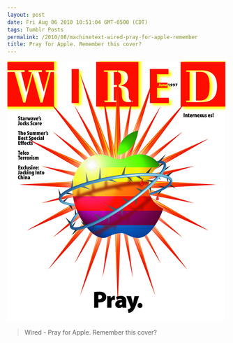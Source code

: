```yaml
---
layout: post
date: Fri Aug 06 2010 10:51:04 GMT-0500 (CDT)
tags: Tumblr Posts
permalink: /2010/08/machinetext-wired-pray-for-apple-remember
title: Pray for Apple. Remember this cover?
---
```


![](/public/assets/tumblr/KYlyj9Mt9bkhe1n9AihpEVMg_500.jpg)

> Wired - Pray for Apple. Remember this cover?
